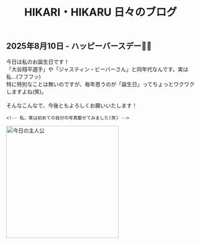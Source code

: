 <!DOCTYPE html>
<html lang="ja">
<head>
  <meta charset="UTF-8">
  <title>2025年8月10日 - My birthday! </title>
  <link rel="stylesheet" href="../style.css"> <!-- 共通CSSの読み込み -->
   <style>
    #blackout {
      display: none;
      position: fixed;
      inset: 0;
      background: black;
      z-index: 9999;
    }

    .protected-photo {
      width: 300px;
      user-select: none;
      -webkit-user-drag: none;
      pointer-events: auto;
      margin-bottom: 16px;
    }
  </style>
</head>
<body>
  <header>
    <h1>HIKARI・HIKARU 日々のブログ</h1>
  </header>
  <main>
    <h2>2025年8月10日 - ハッピーバースデー🎂✨</h2>
    <p>
      今日は私のお誕生日です！<br>
      「大谷翔平選手」や「ジャスティン・ビーバーさん」と同年代なんです。実は私...(フフフッ) <br>
      特に特別なことは無いのですが、毎年思うのが「誕生日」ってちょっとワクワクしますよね(笑)。 <br>
      <br>
      そんなこんなで、今後ともよろしくお願いいたします！
       </p>

    <!-- 私、実は初めての自分の写真載せてみました(笑) -->
   <img src="https://hikari-hikaru.github.io/dairy5/image2.jpeg" alt="今日の主人公" width="300">
  </main>

  <div id="blackout"></div>

  <script>
    const photos = document.querySelectorAll('.protected-photo');
    const blackout = document.getElementById('blackout');

    photos.forEach(photo => {
      let timer;

      photo.addEventListener('touchstart', () => {
        timer = setTimeout(() => {
          blackout.style.display = 'block';
        }, 500);
      });

      photo.addEventListener('touchend', () => {
        clearTimeout(timer);
      });

      photo.addEventListener('touchcancel', () => {
        clearTimeout(timer);
      });
    });

    blackout.addEventListener('click', () => {
      blackout.style.display = 'none';
    });
  </script>
</body>
</html>
